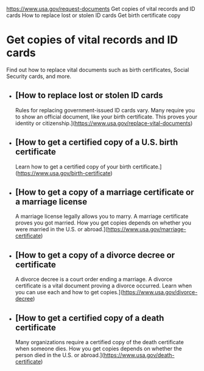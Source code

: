 

https://www.usa.gov/request-documents
Get copies of vital records and ID cards
How to replace lost or stolen ID cards
Get birth certificate copy

Get copies of vital records and ID cards
========================================

Find out how to replace vital documents such as birth certificates, Social Security cards, and more.

* [How to replace lost or stolen ID cards
  --------------------------------------

  Rules for replacing government-issued ID cards vary. Many require you to show an official document, like your birth certificate. This proves your identity or citizenship.](https://www.usa.gov/replace-vital-documents)
* [How to get a certified copy of a U.S. birth certificate
  -------------------------------------------------------

  Learn how to get a certified copy of your birth certificate.](https://www.usa.gov/birth-certificate)
* [How to get a copy of a marriage certificate or a marriage license
  -----------------------------------------------------------------

  A marriage license legally allows you to marry. A marriage certificate proves you got married. How you get copies depends on whether you were married in the U.S. or abroad.](https://www.usa.gov/marriage-certificate)
* [How to get a copy of a divorce decree or certificate
  ----------------------------------------------------

  A divorce decree is a court order ending a marriage. A divorce certificate is a vital document proving a divorce occurred. Learn when you can use each and how to get copies.](https://www.usa.gov/divorce-decree)
* [How to get a certified copy of a death certificate
  --------------------------------------------------

  Many organizations require a certified copy of the death certificate when someone dies. How you get copies depends on whether the person died in the U.S. or abroad.](https://www.usa.gov/death-certificate)
